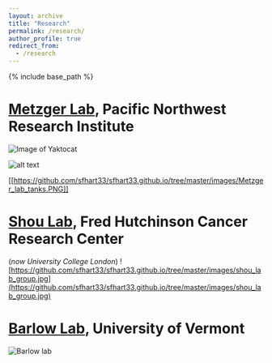 ```yaml
---
layout: archive
title: "Research"
permalink: /research/
author_profile: true
redirect_from:
  - /research
---
```


{% include base_path %}


[Metzger Lab](https://www.pnri.org/research/labs/metzger-lab/), Pacific Northwest Research Institute
=====

![Image of Yaktocat](https://github.com/sfhart33/sfhart33.github.io/tree/master/images/Metzger_lab_tanks.PNG)

![alt text](https://github.com/sfhart33/sfhart33.github.io/tree/master/images/Metzger_lab_tanks.PNG?raw=true)

[[https://github.com/sfhart33/sfhart33.github.io/tree/master/images/Metzger_lab_tanks.PNG]]

[Shou Lab](https://iris.ucl.ac.uk/iris/browse/profile?upi=WSHOU61), Fred Hutchinson Cancer Research Center
=====
(*now University College London*)
![https://github.com/sfhart33/sfhart33.github.io/tree/master/images/shou_lab_group.jpg](https://github.com/sfhart33/sfhart33.github.io/tree/master/images/shou_lab_group.jpg)

[Barlow Lab](https://www.uvm.edu/cals/asci/barlow-lab), University of Vermont
=====
![Barlow lab](https://github.com/sfhart33/sfhart33.github.io/tree/master/images/barlow_lab_cows.jpg "Barlow lab cows")
